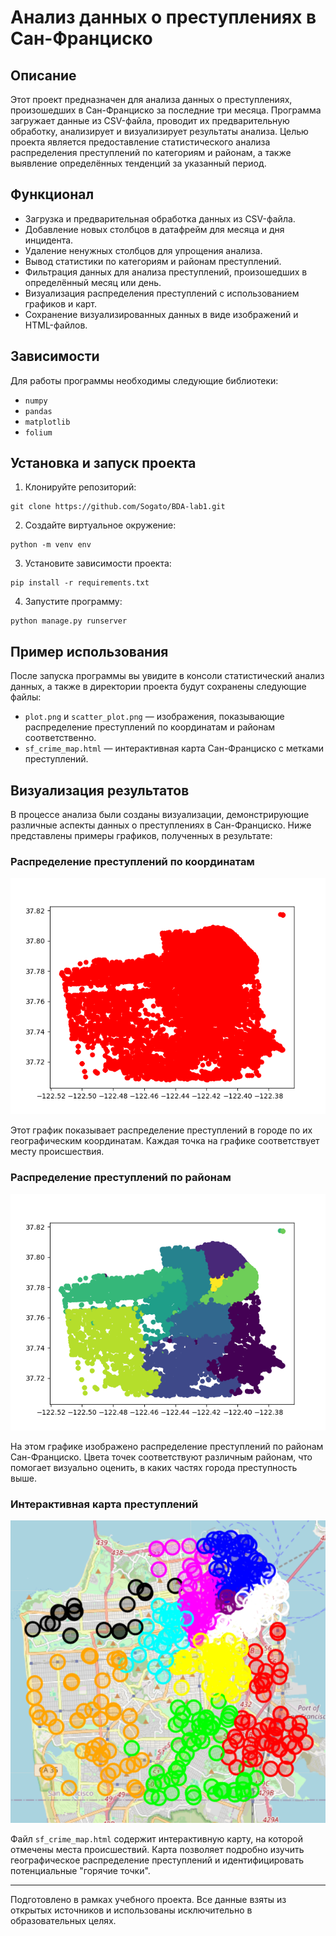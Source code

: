 # Анализ данных о преступлениях в Сан-Франциско

## Описание
Этот проект предназначен для анализа данных о преступлениях, произошедших в Сан-Франциско за последние три месяца. Программа загружает данные из CSV-файла, проводит их предварительную обработку, анализирует и визуализирует результаты анализа. Целью проекта является предоставление статистического анализа распределения преступлений по категориям и районам, а также выявление определённых тенденций за указанный период.

## Функционал
- Загрузка и предварительная обработка данных из CSV-файла.
- Добавление новых столбцов в датафрейм для месяца и дня инцидента.
- Удаление ненужных столбцов для упрощения анализа.
- Вывод статистики по категориям и районам преступлений.
- Фильтрация данных для анализа преступлений, произошедших в определённый месяц или день.
- Визуализация распределения преступлений с использованием графиков и карт.
- Сохранение визуализированных данных в виде изображений и HTML-файлов.

## Зависимости
Для работы программы необходимы следующие библиотеки:
- `numpy`
- `pandas`
- `matplotlib`
- `folium`

## Установка и запуск проекта
1. Клонируйте репозиторий:
```
git clone https://github.com/Sogato/BDA-lab1.git
```
2. Создайте виртуальное окружение:
```
python -m venv env
```
3. Установите зависимости проекта:
```
pip install -r requirements.txt
```
4. Запустите программу:
```
python manage.py runserver
```

## Пример использования
После запуска программы вы увидите в консоли статистический анализ данных, а также в директории проекта будут сохранены следующие файлы:
- `plot.png` и `scatter_plot.png` — изображения, показывающие распределение преступлений по координатам и районам соответственно.
- `sf_crime_map.html` — интерактивная карта Сан-Франциско с метками преступлений.

## Визуализация результатов

В процессе анализа были созданы визуализации, демонстрирующие различные аспекты данных о преступлениях в Сан-Франциско. Ниже представлены примеры графиков, полученных в результате:

### Распределение преступлений по координатам
![Распределение преступлений по координатам](plot.png)

Этот график показывает распределение преступлений в городе по их географическим координатам. Каждая точка на графике соответствует месту происшествия.

### Распределение преступлений по районам
![Распределение преступлений по районам](scatter_plot.png)

На этом графике изображено распределение преступлений по районам Сан-Франциско. Цвета точек соответствуют различным районам, что помогает визуально оценить, в каких частях города преступность выше.

### Интерактивная карта преступлений
![Интерактивная карта преступлений](sf_crime_map.png)

Файл `sf_crime_map.html` содержит интерактивную карту, на которой отмечены места происшествий. Карта позволяет подробно изучить географическое распределение преступлений и идентифицировать потенциальные "горячие точки".

---

Подготовлено в рамках учебного проекта. Все данные взяты из открытых источников и использованы исключительно в образовательных целях.
